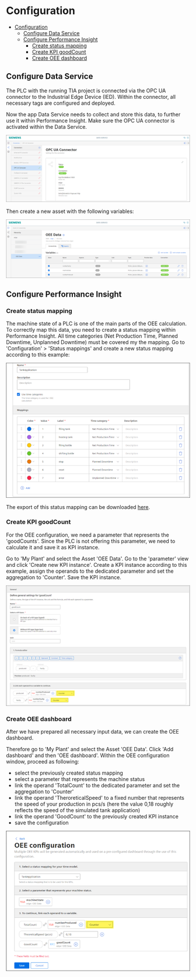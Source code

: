 # Configuration

- [Configuration](#configuration)
  - [Configure Data Service](#configure-data-service)
  - [Configure Performance Insight](#configure-performance-insight)
    - [Create status mapping](#create-status-mapping)
    - [Create KPI goodCount](#create-kpi-goodcount)
    - [Create OEE dashboard](#create-oee-dashboard)

## Configure Data Service

The PLC with the running TIA project is connected via the OPC UA connector to the Industrial Edge Device (IED). Within the connector, all necessary tags are configured and deployed.

Now the app Data Service needs to collect and store this data, to further use it within Performance Insight. Make sure the OPC UA connector is activated within the Data Service.

![Connector](/docs/graphics/Connector.png)

Then create a new asset with the following variables:

![Variables](/docs/graphics/Variables.png)

## Configure Performance Insight

### Create status mapping

The machine state of a PLC is one of the main parts of the OEE calculation. To correctly map this data, you need to create a status mapping within Performance Insight. All time categories (Net Production Time, Planned Downtime, Unplanned Downtime) must be covered my the mapping. Go to 'Configuration' > 'Status mappings' and create a new status mapping according to this example:

![StatusMapping](/docs/graphics/StatusMapping.png)

The export of this status mapping can be downloaded [here](/src/StatusMapping.json).

### Create KPI goodCount

For the OEE configuration, we need a parameter that represents the 'goodCounts'. Since the PLC is not offering this parameter, we need to calculate it and save it as KPI instance.

Go to 'My Plant' and select the Asset 'OEE Data'. Go to the 'parameter' view and click 'Create new KPI instance'. Create a KPI instance according to this example, assign the operands to the dedicated parameter and set the aggregation to 'Counter'. Save the KPI instance. 

![KPI](/docs/graphics/KPI.png)

### Create OEE dashboard

After we have prepared all necessary input data, we can create the OEE dashboard.

Therefore go to 'My Plant' and select the Asset 'OEE Data'. Click 'Add dashboard' and then 'OEE dashboard'. Within the OEE configuration window, proceed as following:

- select the previously created status mapping
- select a parameter that represents the machine status
- link the operand 'TotalCount' to the dedicated parameter and set the aggregation to 'Counter'
- link the operand 'TheroreticalSpeed' to a fixed number that represents the speed of your production in pcs/s (here the value 0,18 roughly reflects the speed of the simulated tank application)
- link the operand 'GoodCount' to the previously created KPI instance
- save the configuration

![OEEConfig](/docs/graphics/OEEConfig.png)
